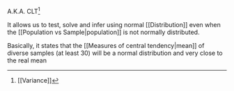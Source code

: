 A.K.A. CLT[^1]

It allows us to test, solve and infer using normal [[Distribution]] even when the [[Population vs Sample|population]] is not normally distributed.

Basically, it states that the [[Measures of central tendency|mean]] of diverse samples (at least 30) will be a normal distribution and very close to the real mean

[^1]: [[Variance]]